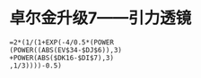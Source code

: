 # 卓尔金升级7——引力透镜

```text
=2*(1/(1+EXP(-4/0.5*(POWER
(POWER((ABS(EV$34-$DJ$6)),3)
+POWER(ABS($DK16-$DI$7),3)
,1/3))))-0.5)
```



